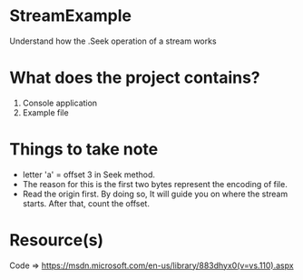 # StreamExample
Understand how the .Seek operation of a stream works

# What does the project contains?
1. Console application
2. Example file

# Things to take note
- letter 'a' = offset 3 in Seek method.
- The reason for this is the first two bytes represent the encoding of file.
- Read the origin first. By doing so, It will guide you on where the stream starts. After that, count the offset.

# Resource(s)
Code => https://msdn.microsoft.com/en-us/library/883dhyx0(v=vs.110).aspx
